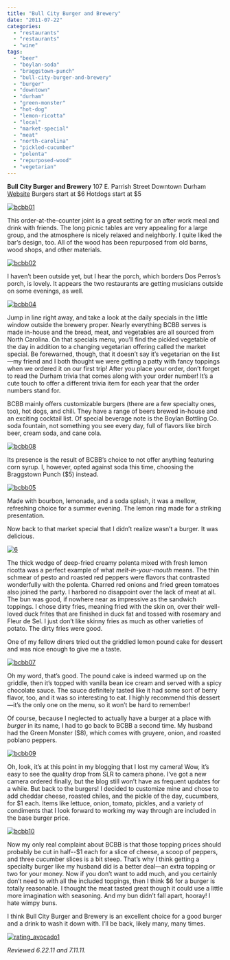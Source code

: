 ```yaml
---
title: "Bull City Burger and Brewery"
date: "2011-07-22"
categories: 
  - "restaurants"
  - "restaurants"
  - "wine"
tags: 
  - "beer"
  - "boylan-soda"
  - "braggstown-punch"
  - "bull-city-burger-and-brewery"
  - "burger"
  - "downtown"
  - "durham"
  - "green-monster"
  - "hot-dog"
  - "lemon-ricotta"
  - "local"
  - "market-special"
  - "meat"
  - "north-carolina"
  - "pickled-cucumber"
  - "polenta"
  - "repurposed-wood"
  - "vegetarian"
---
```


**Bull City Burger and Brewery** 107 E. Parrish Street Downtown Durham [Website](http://bullcityburgerandbrewery.com/BCB&B/Home.html) Burgers start at $6 Hotdogs start at $5

[![](http://s3.amazonaws.com/thegourmez-wpmedia/2011/07/bcbb01.jpg "bcbb01")](http://s3.amazonaws.com/thegourmez-wpmedia/2011/07/bcbb01.jpg)

This order-at-the-counter joint is a great setting for an after work meal and drink with friends. The long picnic tables are very appealing for a large group, and the atmosphere is nicely relaxed and neighborly. I quite liked the bar’s design, too. All of the wood has been repurposed from old barns, wood shops, and other materials.

[![](http://s3.amazonaws.com/thegourmez-wpmedia/2011/07/bcbb02.jpg "bcbb02")](http://s3.amazonaws.com/thegourmez-wpmedia/2011/07/bcbb02.jpg)

I haven’t been outside yet, but I hear the porch, which borders Dos Perros’s porch, is lovely. It appears the two restaurants are getting musicians outside on some evenings, as well.

[![](http://s3.amazonaws.com/thegourmez-wpmedia/2011/07/bcbb04.jpg "bcbb04")](http://s3.amazonaws.com/thegourmez-wpmedia/2011/07/bcbb04.jpg)

Jump in line right away, and take a look at the daily specials in the little window outside the brewery proper. Nearly everything BCBB serves is made in-house and the bread, meat, and vegetables are all sourced from North Carolina. On that specials menu, you’ll find the pickled vegetable of the day in addition to a changing vegetarian offering called the market special. Be forewarned, though, that it doesn’t say it’s vegetarian on the list—my friend and I both thought we were getting a patty with fancy toppings when we ordered it on our first trip! After you place your order, don’t forget to read the Durham trivia that comes along with your order number! It’s a cute touch to offer a different trivia item for each year that the order numbers stand for.

BCBB mainly offers customizable burgers (there are a few specialty ones, too), hot dogs, and chili. They have a range of beers brewed in-house and an exciting cocktail list. Of special beverage note is the Boylan Bottling Co. soda fountain, not something you see every day, full of flavors like birch beer, cream soda, and cane cola.

[](http://s3.amazonaws.com/thegourmez-wpmedia/2011/07/bcbb04.jpg)[![](http://s3.amazonaws.com/thegourmez-wpmedia/2011/07/bcbb08.jpg "bcbb08")](http://s3.amazonaws.com/thegourmez-wpmedia/2011/07/bcbb08.jpg)

Its presence is the result of BCBB’s choice to not offer anything featuring corn syrup. I, however, opted against soda this time, choosing the Braggstown Punch ($5) instead.

[![](http://s3.amazonaws.com/thegourmez-wpmedia/2011/07/bcbb05.jpg "bcbb05")](http://s3.amazonaws.com/thegourmez-wpmedia/2011/07/bcbb05.jpg)

Made with bourbon, lemonade, and a soda splash, it was a mellow, refreshing choice for a summer evening. The lemon ring made for a striking presentation.

Now back to that market special that I didn’t realize wasn’t a burger. It was delicious.

[![](http://s3.amazonaws.com/thegourmez-wpmedia/2011/07/bcbb06.jpg "6")](http://s3.amazonaws.com/thegourmez-wpmedia/2011/07/bcbb06.jpg)

The thick wedge of deep-fried creamy polenta mixed with fresh lemon ricotta was a perfect example of what _melt-in-your-mouth_ means. The thin schmear of pesto and roasted red peppers were flavors that contrasted wonderfully with the polenta. Charred red onions and fried green tomatoes also joined the party. I harbored no disappoint over the lack of meat at all. The bun was good, if nowhere near as impressive as the sandwich toppings. I chose dirty fries, meaning fried with the skin on, over their well-loved duck frites that are finished in duck fat and tossed with rosemary and Fleur de Sel. I just don’t like skinny fries as much as other varieties of potato. The dirty fries were good.

One of my fellow diners tried out the griddled lemon pound cake for dessert and was nice enough to give me a taste.

[![](http://s3.amazonaws.com/thegourmez-wpmedia/2011/07/bcbb07.jpg "bcbb07")](http://s3.amazonaws.com/thegourmez-wpmedia/2011/07/bcbb07.jpg)

Oh my word, that’s good. The pound cake is indeed warmed up on the griddle, then it’s topped with vanilla bean ice cream and served with a spicy chocolate sauce. The sauce definitely tasted like it had some sort of berry flavor, too, and it was so interesting to eat. I highly recommend this dessert—it’s the only one on the menu, so it won’t be hard to remember!

Of course, because I neglected to actually have a burger at a place with _burger_ in its name, I had to go back to BCBB a second time. My husband had the Green Monster ($8), which comes with gruyere, onion, and roasted poblano peppers.

[![](http://s3.amazonaws.com/thegourmez-wpmedia/2011/07/bcbb09.jpg "bcbb09")](http://s3.amazonaws.com/thegourmez-wpmedia/2011/07/bcbb09.jpg)

Oh, look, it’s at this point in my blogging that I lost my camera! Wow, it’s easy to see the quality drop from SLR to camera phone. I’ve got a new camera ordered finally, but the blog still won’t have as frequent updates for a while. But back to the burgers! I decided to customize mine and chose to add cheddar cheese, roasted chiles, and the pickle of the day, cucumbers, for $1 each. Items like lettuce, onion, tomato, pickles, and a variety of condiments that I look forward to working my way through are included in the base burger price.

[![](http://s3.amazonaws.com/thegourmez-wpmedia/2011/07/bcbb10.jpg "bcbb10")](http://s3.amazonaws.com/thegourmez-wpmedia/2011/07/bcbb10.jpg)

Now my only real complaint about BCBB is that those topping prices should probably be cut in half--$1 each for a slice of cheese, a scoop of peppers, and three cucumber slices is a bit steep. That’s why I think getting a specialty burger like my husband did is a better deal—an extra topping or two for your money. Now if you don’t want to add much, and you certainly don’t need to with all the included toppings, then I think $6 for a burger is totally reasonable. I thought the meat tasted great though it could use a little more imagination with seasoning. And my bun didn’t fall apart, hooray! I hate wimpy buns.

I think Bull City Burger and Brewery is an excellent choice for a good burger and a drink to wash it down with. I’ll be back, likely many, many times.

[![](http://s3.amazonaws.com/thegourmez-wpmedia/2009/02/rating_avocado1.gif "rating_avocado1")](http://s3.amazonaws.com/thegourmez-wpmedia/2009/02/rating_avocado1.gif)

_Reviewed 6.22.11 and 7.11.11._
